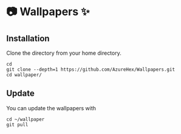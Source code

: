 # 📷 Wallpapers ✨

## Installation

Clone the directory from your home directory.

```
cd
git clone --depth=1 https://github.com/AzureHex/Wallpapers.git
cd wallpaper/
```

## Update

You can update the wallpapers with

```
cd ~/wallpaper
git pull
```

